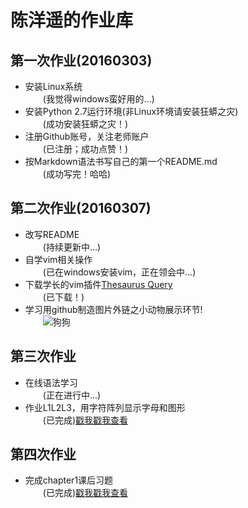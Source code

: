 # **陈洋遥的作业库**
## 第一次作业(20160303)
* 安装Linux系统  
　　(我觉得windows蛮好用的...)
* 安装Python 2.7运行环境(非Linux环境请安装狂蟒之灾)  
　　(成功安装狂蟒之灾！)
*  注册Github账号，关注老师账户  
　　(已注册；成功点赞！)
*  按Markdown语法书写自己的第一个README.md  
　　(成功写完！哈哈)

## 第二次作业(20160307)
* 改写README  
　　(持续更新中...)  
* 自学vim相关操作  
　　(已在windows安装vim，正在领会中...)
* 下载学长的vim插件[Thesaurus Query](https://github.com/Ron89/thesaurus_query.vim)  
　　(已下载！)
* 学习用github制造图片外链之小动物展示环节!  
　　![狗狗](https://github.com/ChenYangyao/computationalphysics_N2013301020169/raw/master/QQ.20140629135438.jpg)  

## 第三次作业  
* 在线语法学习  
　　(正在进行中...)  
* 作业L1L2L3，用字符阵列显示字母和图形  
　　(已完成)[戳我戳我查看](https://github.com/ChenYangyao/computationalphysics_N2013301020169/blob/master/computational.phy_homework3.md)  

## 第四次作业  
* 完成chapter1课后习题  
　　(已完成)[戳我戳我查看](https://github.com/ChenYangyao/computationalphysics_N2013301020169/blob/master/chapter1_201603/README(ch1_homework).md)



